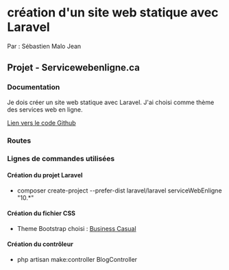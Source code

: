 # création d'un site web statique avec Laravel

Par : Sébastien Malo Jean

## Projet - Servicewebenligne.ca

### Documentation

Je dois créer un site web statique avec Laravel. J'ai choisi comme thème des services web en ligne.

[Lien vers le code Github](https://github.com/sebastien-malo-jean/serviceWebEnligne)

### Routes

### Lignes de commandes utilisées

#### Création du projet Laravel

- composer create-project --prefer-dist laravel/laravel serviceWebEnligne "10.\*"

#### Création du fichier CSS

- Theme Bootstrap choisi : [Business Casual](https://startbootstrap.com/theme/business-casual)

#### Création du contrôleur

- php artisan make:controller BlogController

